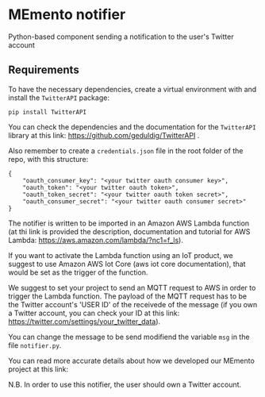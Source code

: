 # MEmento notifier
Python-based component sending a notification to the user's Twitter account 

## Requirements
To have the necessary dependencies, create a virtual environment with and install the `TwitterAPI` package:


```
pip install TwitterAPI

```

You can check the dependencies and the documentation for the `TwitterAPI` library at this link: https://github.com/geduldig/TwitterAPI .



Also remember to create a `credentials.json` file in the root folder of the repo, with this structure:

```
{
    "oauth_consumer_key": "<your twitter oauth consumer key>",
    "oauth_token": "<your twitter oauth token>",
    "oauth_token_secret": "<your twitter oauth token secret>",
    "oauth_consumer_secret": "<your twitter oauth consumer secret>"
}
```

The notifier is written to be imported in an Amazon AWS Lambda function (at thi link is provided the description, documentation and tutorial for AWS Lambda: https://aws.amazon.com/lambda/?nc1=f_ls).

If you want to activate the Lambda function using an IoT product, we suggest to use Amazon AWS Iot Core (aws iot core documentation), that would be set as the trigger of the function.

We suggest to set your project to send an MQTT request to AWS in order to trigger the Lambda function. The payload of the MQTT request has to be the Twitter account's 'USER ID' of the receivede of the message (if you own a Twitter account, you can check your ID at this link: https://twitter.com/settings/your_twitter_data).

You can change the message to be send modifiend the variable `msg` in the file `notifier.py`.

You can read more accurate details about how we developed our MEmento project at this link: <inserire link del blog>
    
N.B. In order to use this notifier, the user should own a Twitter account. 
